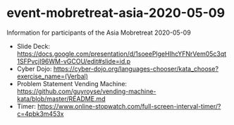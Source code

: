 # event-mobretreat-asia-2020-05-09
Information for participants of the Asia Mobretreat 2020-05-09

* Slide Deck: https://docs.google.com/presentation/d/1soeePlgeHIhcYFNrVem05c3qt1SFPvcjI96WM-vGCOU/edit#slide=id.p
* Cyber Dojo: https://cyber-dojo.org/languages-chooser/kata_choose?exercise_name=(Verbal)
* Problem Statement Vending Machine: https://github.com/guyroyse/vending-machine-kata/blob/master/README.md
* Timer: https://www.online-stopwatch.com/full-screen-interval-timer/?c=4pbk3m453x

